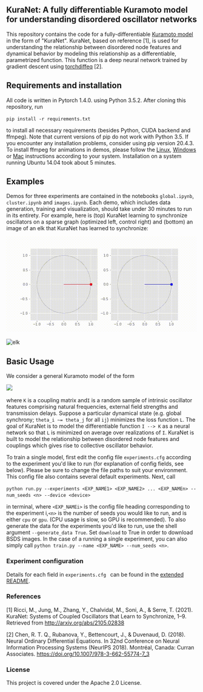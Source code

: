 ## KuraNet: A fully differentiable Kuramoto model for understanding disordered oscillator networks

This repository contains the code for a fully-differentiable [Kuramoto model](https://en.wikipedia.org/wiki/Kuramoto_model "Kuramoto model") in the form of "KuraNet". KuraNet, based on reference [1], is used for understanding the relationship between disordered node features and dynamical behavior by modeling this relationship as a differentiable, parametrized function. This function is a deep neural network trained by gradient descent using [torchdiffeq](https://www.github.com/rtqichen/torchdiffeq "torchdiffeq") [2].

## Requirements and installation

All code is written in Pytorch 1.4.0. using Python 3.5.2. After cloning this repository, run

`pip install -r requirements.txt`

to install all necessary requirements (besides Python, CUDA backend and ffmpeg). Note that current versions of pip do not work with Python 3.5. If you encounter any installation problems, consider using pip version 20.4.3. To install ffmpeg for animations in demos, please follow the [Linux](https://www.tecmint.com/install-ffmpeg-in-linux/ "Linux"), [Windows](https://ffmpeg.org/download.html "Windows") or [Mac](http://jollejolles.com/install-ffmpeg-on-mac-os-x/ "Mac") instructions according to your system. Installation on a system running Ubuntu 14.04 took about 5 minutes. 

## Examples

Demos for three experiments are contained in the notebooks `global.ipynb`, `cluster.ipynb` and `images.ipynb`. Each demo, which includes data generation, training and visualization, should take under 30 minutes to run in its entirety. For example, here is (top) KuraNet learning to synchronize oscillators on a sparse graph (optimized left, control right) and (bottom) an image of an elk that KuraNet has learned to synchronize:

![kuramoto](./kuramoto.gif)

![elk](./elk.gif)

## Basic Usage

We consider a general Kuramoto model of the form 

<img src="https://render.githubusercontent.com/render/math?math=\frac{d\theta_j}{dt} = f(\theta, I, K),">

where `K` is a coupling matrix and`I` is a random sample of intrinsic oscillator features comprising natural frequencies, external field strengths and transmission delays. Suppose a particular dynamical state (e.g. global synchrony; `theta_i ~= theta_j` for all `ij`) minimizes the loss function `L`. The goal of KuraNet is to model the differentiable function `I --> K` as a neural network so that `L` is minimized on average over realizations of `I`. KuraNet is built to model the relationship between disordered node features and couplings which gives rise to collective oscillator behavior. 

To train a single model, first edit the config file `experiments.cfg` according to the experiment you'd like to run (for explanation of config fields, see below). Please be sure to change the file paths to suit your environment. This config file also contains several default experiments. Next, call

`python run.py --experiments <EXP_NAME1> <EXP_NAME2> ... <EXP_NAMEn> --num_seeds <n> --device <device>` 

in terminal, where `<EXP_NAMEi>` is the config file heading corresponding to the experiment i,`<n>` is the number of seeds you would like to run, and <device> is either `cpu` or `gpu`. (CPU usage is slow, so GPU is recommended). To also generate the data for the experiments you'd like to run, use the shell argument `--generate_data True`. Set `download` to True in order to download BSDS images. In the case of a running a single experiment, you can also simply call `python train.py --name <EXP_NAME> --num_seeds <n>`.

### Experiment configuration

Details for each field in `experiments.cfg ` can be found in the [extended README](./extended_README.md). 

### References

[1]  Ricci, M., Jung, M., Zhang, Y., Chalvidal, M., Soni, A., & Serre, T. (2021). KuraNet: Systems of Coupled Oscillators that Learn to Synchronize, 1–9. Retrieved from http://arxiv.org/abs/2105.02838

[2]  Chen, R. T. Q., Rubanova, Y., Bettencourt, J., & Duvenaud, D. (2018). Neural Ordinary Differential Equations. In 32nd Conference on Neural Information Processing Systems (NeurIPS 2018). Montréal, Canada: Curran Associates. https://doi.org/10.1007/978-3-662-55774-7_3

### License

This project is covered under the Apache 2.0 License.
